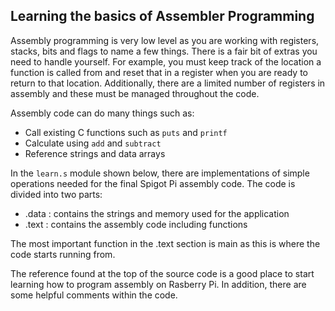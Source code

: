 

## Learning the basics of Assembler Programming

Assembly programming is very low level as you are working with registers, stacks, bits and flags to name a few things.  There is a fair bit of extras you need to handle yourself.  For example, you must keep track of the location a function is called from and reset that in a register when you are ready to return to that location.  Additionally, there are a limited number of registers in assembly and these must be managed throughout the code.

Assembly code can do many things such as:

- Call existing C functions such as ```puts``` and ```printf```
- Calculate using ```add``` and ```subtract```
- Reference strings and data arrays

In the ```learn.s``` module shown below, there are implementations of simple operations needed for the final Spigot Pi assembly code.  The code is divided into two parts:

- .data : contains the strings and memory used for the application
- .text : contains the assembly code including functions

The most important function in the .text section is main as this is where the code starts running from.

The reference found at the top of the source code is a good place to start learning how to program assembly on Rasberry Pi. In addition, there are some helpful comments within the code.

